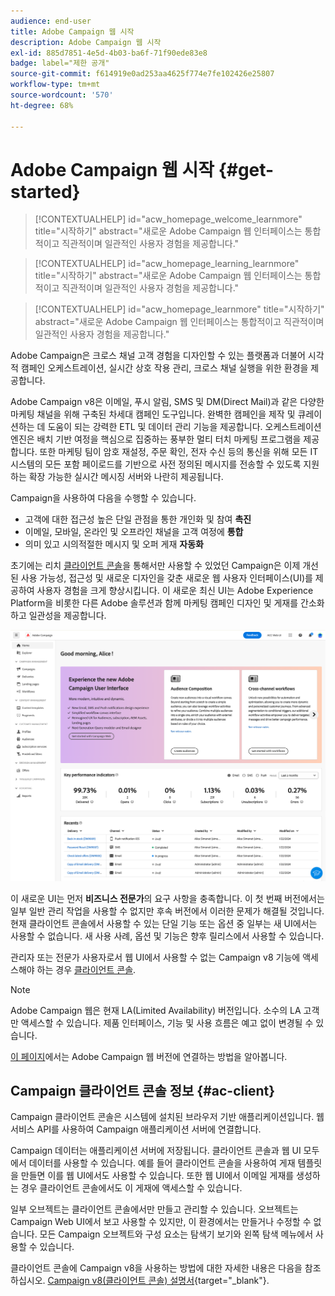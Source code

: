 ```yaml
---
audience: end-user
title: Adobe Campaign 웹 시작
description: Adobe Campaign 웹 시작
exl-id: 885d7851-4e5d-4b03-ba6f-71f90ede83e8
badge: label="제한 공개"
source-git-commit: f614919e0ad253aa4625f774e7fe102426e25807
workflow-type: tm+mt
source-wordcount: '570'
ht-degree: 68%

---
```


# Adobe Campaign 웹 시작 {#get-started}

>[!CONTEXTUALHELP]
>id="acw_homepage_welcome_learnmore"
>title="시작하기"
>abstract="새로운 Adobe Campaign 웹 인터페이스는 통합적이고 직관적이며 일관적인 사용자 경험을 제공합니다."

>[!CONTEXTUALHELP]
>id="acw_homepage_learning_learnmore"
>title="시작하기"
>abstract="새로운 Adobe Campaign 웹 인터페이스는 통합적이고 직관적이며 일관적인 사용자 경험을 제공합니다."

>[!CONTEXTUALHELP]
>id="acw_homepage_learnmore"
>title="시작하기"
>abstract="새로운 Adobe Campaign 웹 인터페이스는 통합적이고 직관적이며 일관적인 사용자 경험을 제공합니다."

Adobe Campaign은 크로스 채널 고객 경험을 디자인할 수 있는 플랫폼과 더불어 시각적 캠페인 오케스트레이션, 실시간 상호 작용 관리, 크로스 채널 실행을 위한 환경을 제공합니다.

Adobe Campaign v8은 이메일, 푸시 알림, SMS 및 DM(Direct Mail)과 같은 다양한 마케팅 채널을 위해 구축된 차세대 캠페인 도구입니다. 완벽한 캠페인을 제작 및 큐레이션하는 데 도움이 되는 강력한 ETL 및 데이터 관리 기능을 제공합니다. 오케스트레이션 엔진은 배치 기반 여정을 핵심으로 집중하는 풍부한 멀티 터치 마케팅 프로그램을 제공합니다. 또한 마케팅 팀이 암호 재설정, 주문 확인, 전자 수신 등의 통신을 위해 모든 IT 시스템의 모든 포함 페이로드를 기반으로 사전 정의된 메시지를 전송할 수 있도록 지원하는 확장 가능한 실시간 메시징 서버와 나란히 제공됩니다.

Campaign을 사용하여 다음을 수행할 수 있습니다.

* 고객에 대한 접근성 높은 단일 관점을 통한 개인화 및 참여 **촉진**
* 이메일, 모바일, 온라인 및 오프라인 채널을 고객 여정에 **통합**
* 의미 있고 시의적절한 메시지 및 오퍼 게재 **자동화**


초기에는 리치 [클라이언트 콘솔](#ac-client)을 통해서만 사용할 수 있었던 Campaign은 이제 개선된 사용 가능성, 접근성 및 새로운 디자인을 갖춘 새로운 웹 사용자 인터페이스(UI)를 제공하여 사용자 경험을 크게 향상시킵니다. 이 새로운 최신 UI는 Adobe Experience Platform을 비롯한 다른 Adobe 솔루션과 함께 마케팅 캠페인 디자인 및 게재를 간소화하고 일관성을 제공합니다.

![](assets/home.png)

이 새로운 UI는 먼저 **비즈니스 전문가**&#x200B;의 요구 사항을 충족합니다. 이 첫 번째 버전에서는 일부 일반 관리 작업을 사용할 수 없지만 후속 버전에서 이러한 문제가 해결될 것입니다. 현재 클라이언트 콘솔에서 사용할 수 있는 단일 기능 또는 옵션 중 일부는 새 UI에서는 사용할 수 없습니다. 새 사용 사례, 옵션 및 기능은 향후 릴리스에서 사용할 수 있습니다.

관리자 또는 전문가 사용자로서 웹 UI에서 사용할 수 없는 Campaign v8 기능에 액세스해야 하는 경우 [클라이언트 콘솔](#ac-client).


>[!NOTE]
>
>Adobe Campaign 웹은 현재 LA(Limited Availability) 버전입니다. 소수의 LA 고객만 액세스할 수 있습니다. 제품 인터페이스, 기능 및 사용 흐름은 예고 없이 변경될 수 있습니다.

[이 페이지](connect-to-campaign.md)에서는 Adobe Campaign 웹 버전에 연결하는 방법을 알아봅니다.

## Campaign 클라이언트 콘솔 정보 {#ac-client}

Campaign 클라이언트 콘솔은 시스템에 설치된 브라우저 기반 애플리케이션입니다. 웹 서비스 API를 사용하여 Campaign 애플리케이션 서버에 연결합니다.

Campaign 데이터는 애플리케이션 서버에 저장됩니다. 클라이언트 콘솔과 웹 UI 모두에서 데이터를 사용할 수 있습니다. 예를 들어 클라이언트 콘솔을 사용하여 게재 템플릿을 만들면 이를 웹 UI에서도 사용할 수 있습니다. 또한 웹 UI에서 이메일 게재를 생성하는 경우 클라이언트 콘솔에서도 이 게재에 액세스할 수 있습니다.

일부 오브젝트는 클라이언트 콘솔에서만 만들고 관리할 수 있습니다. 오브젝트는 Campaign Web UI에서 보고 사용할 수 있지만, 이 환경에서는 만들거나 수정할 수 없습니다. 모든 Campaign 오브젝트와 구성 요소는 탐색기 보기와 왼쪽 탐색 메뉴에서 사용할 수 있습니다.

클라이언트 콘솔에 Campaign v8을 사용하는 방법에 대한 자세한 내용은 다음을 참조하십시오. [Campaign v8(클라이언트 콘솔) 설명서](https://experienceleague.adobe.com/docs/campaign/campaign-v8/campaign-home.html?lang=ko){target="_blank"}.
